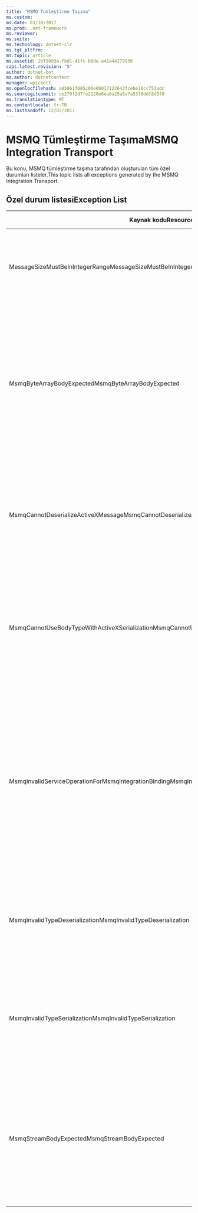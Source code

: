 ```yaml
---
title: "MSMQ Tümleştirme Taşıma"
ms.custom: 
ms.date: 03/30/2017
ms.prod: .net-framework
ms.reviewer: 
ms.suite: 
ms.technology: dotnet-clr
ms.tgt_pltfrm: 
ms.topic: article
ms.assetid: 2bf9893a-fbd1-41fc-b6de-a41a44279936
caps.latest.revision: "5"
author: dotnet-bot
ms.author: dotnetcontent
manager: wpickett
ms.openlocfilehash: a85061f085c00e6b017122643fcebe10cc753adc
ms.sourcegitcommit: ce279f2d7fe2220e6ea0a25a8a7a5370ddf8d9f0
ms.translationtype: MT
ms.contentlocale: tr-TR
ms.lasthandoff: 12/02/2017
---
```

# <a name="msmq-integration-transport"></a><span data-ttu-id="422e4-102">MSMQ Tümleştirme Taşıma</span><span class="sxs-lookup"><span data-stu-id="422e4-102">MSMQ Integration Transport</span></span>
<span data-ttu-id="422e4-103">Bu konu, MSMQ tümleştirme taşıma tarafından oluşturulan tüm özel durumları listeler.</span><span class="sxs-lookup"><span data-stu-id="422e4-103">This topic lists all exceptions generated by the MSMQ Integration Transport.</span></span>  
  
## <a name="exception-list"></a><span data-ttu-id="422e4-104">Özel durum listesi</span><span class="sxs-lookup"><span data-stu-id="422e4-104">Exception List</span></span>  
  
|<span data-ttu-id="422e4-105">Kaynak kodu</span><span class="sxs-lookup"><span data-stu-id="422e4-105">Resource Code</span></span>|<span data-ttu-id="422e4-106">Kaynak dizesi</span><span class="sxs-lookup"><span data-stu-id="422e4-106">Resource String</span></span>|  
|-------------------|---------------------|  
|<span data-ttu-id="422e4-107">MessageSizeMustBeInIntegerRange</span><span class="sxs-lookup"><span data-stu-id="422e4-107">MessageSizeMustBeInIntegerRange</span></span>|<span data-ttu-id="422e4-108">İleti boyutları bir tamsayı değeri aralığında olması gerekir böylece bu Fabrika iletileri arabelleğe alır.</span><span class="sxs-lookup"><span data-stu-id="422e4-108">This factory buffers messages, so the message sizes must be in the range of an integer value.</span></span>|  
|<span data-ttu-id="422e4-109">MsmqByteArrayBodyExpected</span><span class="sxs-lookup"><span data-stu-id="422e4-109">MsmqByteArrayBodyExpected</span></span>|<span data-ttu-id="422e4-110">Belirtilen seri hale getirme biçimi ve MSMQ İleti gövdesini arasında bir uyuşmazlığı oluştu.</span><span class="sxs-lookup"><span data-stu-id="422e4-110">A mismatch occurred between the specified serialization format and the body of the MSMQ message.</span></span> <span data-ttu-id="422e4-111">İleti gönderilen veya alınan.</span><span class="sxs-lookup"><span data-stu-id="422e4-111">The message cannot be sent or received.</span></span> <span data-ttu-id="422e4-112">Seri hale getirme biçimi ByteArray türü byte [] MSMQ iletinin gövdesi gerektirir.</span><span class="sxs-lookup"><span data-stu-id="422e4-112">The serialization format ByteArray requires the body of the MSMQ message to be of type byte[].</span></span>|  
|<span data-ttu-id="422e4-113">MsmqCannotDeserializeActiveXMessage</span><span class="sxs-lookup"><span data-stu-id="422e4-113">MsmqCannotDeserializeActiveXMessage</span></span>|<span data-ttu-id="422e4-114">ActiveX seri hale getirme hatası oluştu.</span><span class="sxs-lookup"><span data-stu-id="422e4-114">An ActiveX serialization error occurred.</span></span> <span data-ttu-id="422e4-115">İleti gönderilen veya alınan.</span><span class="sxs-lookup"><span data-stu-id="422e4-115">The message cannot be sent or received.</span></span> <span data-ttu-id="422e4-116">Belirtilen değişken türü gövdesi için gerçek MSMQ İleti gövdesi eşleşmiyor.</span><span class="sxs-lookup"><span data-stu-id="422e4-116">The specified variant type for the body does not match the actual MSMQ message body.</span></span>|  
|<span data-ttu-id="422e4-117">MsmqCannotUseBodyTypeWithActiveXSerialization</span><span class="sxs-lookup"><span data-stu-id="422e4-117">MsmqCannotUseBodyTypeWithActiveXSerialization</span></span>|<span data-ttu-id="422e4-118">İleti özelliklerini uyumsuz.</span><span class="sxs-lookup"><span data-stu-id="422e4-118">The properties of the message are mismatched.</span></span> <span data-ttu-id="422e4-119">İleti gönderilen veya alınan.</span><span class="sxs-lookup"><span data-stu-id="422e4-119">The message cannot be sent or received.</span></span> <span data-ttu-id="422e4-120">BodyType ileti özelliği olamaz ActiveX seri hale getirme biçimi kullanıyorsa belirtildi.</span><span class="sxs-lookup"><span data-stu-id="422e4-120">The BodyType message property cannot be specified if the ActiveX serialization format is used.</span></span>|  
|<span data-ttu-id="422e4-121">MsmqInvalidServiceOperationForMsmqIntegrationBinding</span><span class="sxs-lookup"><span data-stu-id="422e4-121">MsmqInvalidServiceOperationForMsmqIntegrationBinding</span></span>|<span data-ttu-id="422e4-122">MsmqIntegrationBinding doğrulaması başarısız oldu.</span><span class="sxs-lookup"><span data-stu-id="422e4-122">The MsmqIntegrationBinding validation failed.</span></span> <span data-ttu-id="422e4-123">Hizmet uç noktası başlatılamıyor.</span><span class="sxs-lookup"><span data-stu-id="422e4-123">The service endpoint cannot be started.</span></span> <span data-ttu-id="422e4-124">Belirtilen bağlama yöntem imzası belirtilen sözleşmede belirtilen hizmet işlemi desteklemiyor.</span><span class="sxs-lookup"><span data-stu-id="422e4-124">The specified binding does not support the method signature for the specified service operation in the specified contract.</span></span> <span data-ttu-id="422e4-125">MsmqIntegrationBinding kullanmak için hizmet işlemi düzeltin.</span><span class="sxs-lookup"><span data-stu-id="422e4-125">Correct the service operation to use the MsmqIntegrationBinding.</span></span>|  
|<span data-ttu-id="422e4-126">MsmqInvalidTypeDeserialization</span><span class="sxs-lookup"><span data-stu-id="422e4-126">MsmqInvalidTypeDeserialization</span></span>|<span data-ttu-id="422e4-127">Seri hale getirme biçimi tanınamıyor ActiveX seri hale getirme başarısız oldu.</span><span class="sxs-lookup"><span data-stu-id="422e4-127">The ActiveX serialization failed because the serialization format cannot be recognized.</span></span> <span data-ttu-id="422e4-128">İleti gönderilen veya alınan.</span><span class="sxs-lookup"><span data-stu-id="422e4-128">The message cannot be sent or received.</span></span>|  
|<span data-ttu-id="422e4-129">MsmqInvalidTypeSerialization</span><span class="sxs-lookup"><span data-stu-id="422e4-129">MsmqInvalidTypeSerialization</span></span>|<span data-ttu-id="422e4-130">Değişken türü tanınmıyor.</span><span class="sxs-lookup"><span data-stu-id="422e4-130">The variant type is not recognized.</span></span> <span data-ttu-id="422e4-131">ActiveX seri hale getirilemedi.</span><span class="sxs-lookup"><span data-stu-id="422e4-131">The ActiveX serialization failed.</span></span> <span data-ttu-id="422e4-132">İleti gönderilen veya alınan.</span><span class="sxs-lookup"><span data-stu-id="422e4-132">The message cannot be sent or received.</span></span> <span data-ttu-id="422e4-133">Belirtilen değişken türü desteklenmiyor.</span><span class="sxs-lookup"><span data-stu-id="422e4-133">The specified variant type is not supported.</span></span>|  
|<span data-ttu-id="422e4-134">MsmqStreamBodyExpected</span><span class="sxs-lookup"><span data-stu-id="422e4-134">MsmqStreamBodyExpected</span></span>|<span data-ttu-id="422e4-135">Seri hale getirme biçimi ile gövde içerik arasındaki uyumsuzluk.</span><span class="sxs-lookup"><span data-stu-id="422e4-135">Mismatch between serialization format and body content.</span></span> <span data-ttu-id="422e4-136">İleti gönderilen veya alınan.</span><span class="sxs-lookup"><span data-stu-id="422e4-136">Message cannot be sent or received.</span></span> <span data-ttu-id="422e4-137">Yalnızca bir gövde türü akışın gönderilebilir veya akış serileştirme modu kullanılarak alınan.</span><span class="sxs-lookup"><span data-stu-id="422e4-137">Only a body of type stream can be sent or received using the stream serialization mode.</span></span>|
